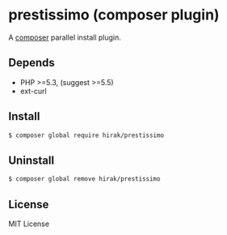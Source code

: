 prestissimo (composer plugin)
=================================

A [composer](https://getcomposer.org) parallel install plugin.

## Depends

- PHP >=5.3, (suggest >=5.5)
- ext-curl

## Install

```bash
$ composer global require hirak/prestissimo
```

## Uninstall

```bash
$ composer global remove hirak/prestissimo
```

## License

MIT License
